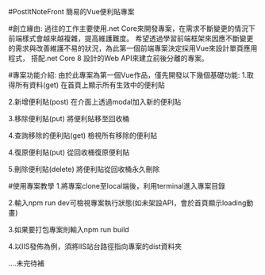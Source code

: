 #PostItNoteFront 簡易的Vue便利貼專案

#創立緣由:
  過往的工作主要使用.net Core來開發專案，在需求不斷變更的情況下前端樣式會越來越複雜，提高維護難度。
  希望透過學習前端框架來因應不斷變更的需求與改善維護不易的狀況，為此第一個前端專案決定採用Vue來設計單頁應用程式，
  搭配.net Core 8 設計的Web API來建立前後分離的專案。

#專案功能介紹:
  由於此專案為第一個Vue作品，僅先開發以下幾個基礎功能:
  1.取得所有資料(get)
    在首頁上顯示所有生效中的便利貼

  2.新增便利貼(post)
    在介面上透過modal加入新的便利貼

  3.移除便利貼(put)
    將便利貼移至回收桶

  4.查詢移除的便利貼(get)
    檢視所有移除的便利貼

  4.復原便利貼(put)
    從回收桶復原便利貼

  5.刪除便利貼(delete)
    將便利貼從回收桶永久刪除

#使用專案教學
  1.將專案clone至local端後，利用terminal進入專案目錄

  2.輸入npm run dev可檢視專案執行狀態(如未架設API，會於首頁顯示loading動畫)

  3.如果要打包專案則輸入npm run build

  4.以IIS發佈為例，須將IIS站台路徑指向專案的dist資料夾

....未完待補
 
